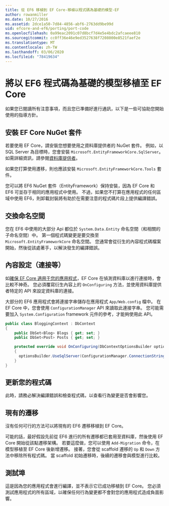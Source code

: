 ```yaml
---
title: 從 EF6 移植到 EF Core-移植以程式碼為基礎的模型-EF
author: rowanmiller
ms.date: 10/27/2016
ms.assetid: 2dce1a50-7d84-4856-abf6-2763dd9be99d
uid: efcore-and-ef6/porting/port-code
ms.openlocfilehash: 0a99eac2091c07d8bcf7d4e5e4bdc2afcaeee810
ms.sourcegitcommit: cc0ff36e46e9ed3527638f7208000e8521faef2e
ms.translationtype: MT
ms.contentlocale: zh-TW
ms.lasthandoff: 03/06/2020
ms.locfileid: "78419634"
---
```

# <a name="porting-an-ef6-code-based-model-to-ef-core"></a>將以 EF6 程式碼為基礎的模型移植至 EF Core

如果您已閱讀所有注意事項，而且您已準備好進行通訊，以下是一些可協助您開始使用的指導方針。

## <a name="install-ef-core-nuget-packages"></a>安裝 EF Core NuGet 套件

若要使用 EF Core，請安裝您想要使用之資料庫提供者的 NuGet 套件。 例如，以 SQL Server 為目標時，您會安裝 `Microsoft.EntityFrameworkCore.SqlServer`。 如需詳細資訊，請參閱[資料庫提供者](../../core/providers/index.md)。

如果您打算使用遷移，則也應該安裝 `Microsoft.EntityFrameworkCore.Tools` 套件。

您可以將 EF6 NuGet 套件（EntityFramework）保持安裝，因為 EF Core 和 EF6 可並存于相同的應用程式中使用。 不過，如果您不打算在應用程式的任何區域中使用 EF6，則卸載封裝將有助於在需要注意的程式碼片段上提供編譯錯誤。

## <a name="swap-namespaces"></a>交換命名空間

您在 EF6 中使用的大部分 Api 都位於 `System.Data.Entity` 命名空間（和相關的子命名空間）中。 第一個程式碼變更是要交換至 `Microsoft.EntityFrameworkCore` 命名空間。 您通常會從衍生的內容程式碼檔案開始，然後從該處著手，以解決發生的編譯錯誤。

## <a name="context-configuration-connection-etc"></a>內容設定（連接等）

如[確保 EF Core 適用于您的應用程式](ensure-requirements.md)，EF Core 在偵測資料庫以進行連接時，會比較不神奇。 您必須覆寫衍生內容上的 `OnConfiguring` 方法，並使用資料庫提供者特定的 API 來設定資料庫的連接。

大部分的 EF6 應用程式會將連接字串儲存在應用程式 `App/Web.config` 檔中。 在 EF Core 中，您會使用 `ConfigurationManager` API 來讀取此連接字串。 您可能需要加入 `System.Configuration` framework 元件的參考，才能夠使用此 API。

``` csharp
public class BloggingContext : DbContext
{
    public DbSet<Blog> Blogs { get; set; }
    public DbSet<Post> Posts { get; set; }

    protected override void OnConfiguring(DbContextOptionsBuilder optionsBuilder)
    {
      optionsBuilder.UseSqlServer(ConfigurationManager.ConnectionStrings["BloggingDatabase"].ConnectionString);
    }
}
```

## <a name="update-your-code"></a>更新您的程式碼

此時，請務必解決編譯錯誤和檢查程式碼，以查看行為變更是否會影響您。

## <a name="existing-migrations"></a>現有的遷移

沒有任何可行的方法可以將現有的 EF6 遷移移植到 EF Core。

可能的話，最好假設先前從 EF6 進行的所有遷移都已套用至資料庫，然後使用 EF Core 開始從該點遷移架構。 若要這麼做，您可以使用 `Add-Migration` 命令，在模型移植至 EF Core 後新增遷移。 接著，您會從 scaffold 遷移的 `Up` 和 `Down` 方法中移除所有程式碼。 當 scaffold 初始遷移時，後續的遷移會與模型進行比較。

## <a name="test-the-port"></a>測試埠

這是因為您的應用程式會進行編譯，並不表示它已成功移植到 EF Core。 您必須測試應用程式的所有區域，以確保任何行為變更都不會對您的應用程式造成負面影響。
